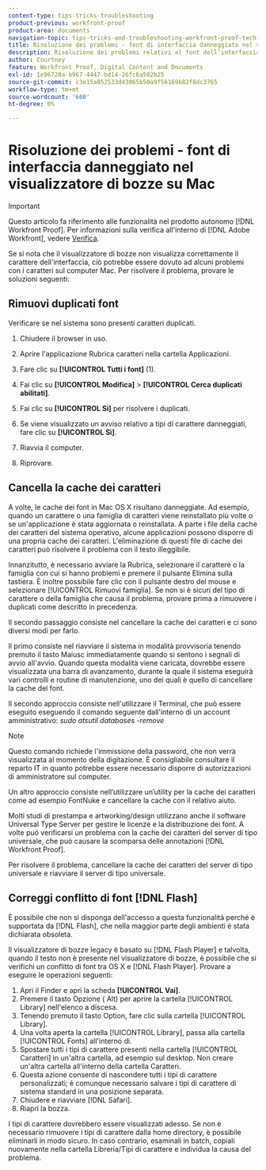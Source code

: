 ```yaml
---
content-type: tips-tricks-troubleshooting
product-previous: workfront-proof
product-area: documents
navigation-topic: tips-tricks-and-troubleshooting-workfront-proof-tech-corner
title: Risoluzione dei problemi - font di interfaccia danneggiato nel visualizzatore di bozze su Mac
description: Risoluzione dei problemi relativi al font dell’interfaccia danneggiato nel visualizzatore di bozze su Mac
author: Courtney
feature: Workfront Proof, Digital Content and Documents
exl-id: 1e96720a-b967-4447-bd14-26fc6a502b25
source-git-commit: c3e15a052533d43065b50a9f56169b82f8dc3765
workflow-type: tm+mt
source-wordcount: '660'
ht-degree: 0%

---
```


# Risoluzione dei problemi - font di interfaccia danneggiato nel visualizzatore di bozze su Mac

>[!IMPORTANT]
>
>Questo articolo fa riferimento alle funzionalità nel prodotto autonomo [!DNL Workfront Proof]. Per informazioni sulla verifica all&#39;interno di [!DNL Adobe Workfront], vedere [Verifica](../../../review-and-approve-work/proofing/proofing.md).

Se si nota che il visualizzatore di bozze non visualizza correttamente il carattere dell&#39;interfaccia, ciò potrebbe essere dovuto ad alcuni problemi con i caratteri sul computer Mac. Per risolvere il problema, provare le soluzioni seguenti:

## Rimuovi duplicati font

Verificare se nel sistema sono presenti caratteri duplicati.

1. Chiudere il browser in uso.
1. Aprire l&#39;applicazione Rubrica caratteri nella cartella Applicazioni.
1. Fare clic su **[!UICONTROL Tutti i font]** (1).
1. Fai clic su **[!UICONTROL Modifica]** > **[!UICONTROL Cerca duplicati abilitati]**.

1. Fai clic su **[!UICONTROL Sì]** per risolvere i duplicati.
1. Se viene visualizzato un avviso relativo a tipi di carattere danneggiati, fare clic su **[!UICONTROL Sì]**.
1. Riavvia il computer.
1. Riprovare.

## Cancella la cache dei caratteri

A volte, le cache dei font in Mac OS X risultano danneggiate. Ad esempio, quando un carattere o una famiglia di caratteri viene reinstallato più volte o se un&#39;applicazione è stata aggiornata o reinstallata. A parte i file della cache dei caratteri del sistema operativo, alcune applicazioni possono disporre di una propria cache dei caratteri. L&#39;eliminazione di questi file di cache dei caratteri può risolvere il problema con il testo illeggibile.

Innanzitutto, è necessario avviare la Rubrica, selezionare il carattere o la famiglia con cui si hanno problemi e premere il pulsante Elimina sulla tastiera. È inoltre possibile fare clic con il pulsante destro del mouse e selezionare [!UICONTROL Rimuovi famiglia]. Se non si è sicuri del tipo di carattere o della famiglia che causa il problema, provare prima a rimuovere i duplicati come descritto in precedenza.

Il secondo passaggio consiste nel cancellare la cache dei caratteri e ci sono diversi modi per farlo.

Il primo consiste nel riavviare il sistema in modalità provvisoria tenendo premuto il tasto Maiusc immediatamente quando si sentono i segnali di avvio all&#39;avvio. Quando questa modalità viene caricata, dovrebbe essere visualizzata una barra di avanzamento, durante la quale il sistema eseguirà vari controlli e routine di manutenzione, uno dei quali è quello di cancellare la cache del font.

Il secondo approccio consiste nell&#39;utilizzare il Terminal, che può essere eseguito eseguendo il comando seguente dall&#39;interno di un account amministrativo: *sudo atsutil databases -remove*

>[!NOTE]
>
>Questo comando richiede l&#39;immissione della password, che non verrà visualizzata al momento della digitazione. È consigliabile consultare il reparto IT in quanto potrebbe essere necessario disporre di autorizzazioni di amministratore sul computer.

Un altro approccio consiste nell’utilizzare un’utility per la cache dei caratteri come ad esempio FontNuke e cancellare la cache con il relativo aiuto.

Molti studi di prestampa e artworking/design utilizzano anche il software Universal Type Server per gestire le licenze e la distribuzione dei font. A volte può verificarsi un problema con la cache dei caratteri del server di tipo universale, che può causare la scomparsa delle annotazioni [!DNL Workfront Proof].

Per risolvere il problema, cancellare la cache dei caratteri del server di tipo universale e riavviare il server di tipo universale.

## Correggi conflitto di font [!DNL Flash]

È possibile che non si disponga dell&#39;accesso a questa funzionalità perché è supportata da [!DNL Flash], che nella maggior parte degli ambienti è stata dichiarata obsoleta.

Il visualizzatore di bozze legacy è basato su [!DNL Flash Player] e talvolta, quando il testo non è presente nel visualizzatore di bozze, è possibile che si verifichi un conflitto di font tra OS X e [!DNL Flash Player]. Provare a eseguire le operazioni seguenti:

1. Apri il Finder e apri la scheda **[!UICONTROL Vai]**.
1. Premere il tasto Opzione ( Alt) per aprire la cartella [!UICONTROL Library] nell&#39;elenco a discesa.
1. Tenendo premuto il tasto Option, fare clic sulla cartella [!UICONTROL Library].
1. Una volta aperta la cartella [!UICONTROL Library], passa alla cartella [!UICONTROL Fonts] all&#39;interno di.
1. Spostare tutti i tipi di carattere presenti nella cartella [!UICONTROL Caratteri] in un&#39;altra cartella, ad esempio sul desktop. Non creare un&#39;altra cartella all&#39;interno della cartella Caratteri.
1. Questa azione consente di nascondere tutti i tipi di carattere personalizzati; è comunque necessario salvare i tipi di carattere di sistema standard in una posizione separata.
1. Chiudere e riavviare [!DNL Safari].
1. Riapri la bozza.

I tipi di carattere dovrebbero essere visualizzati adesso. Se non è necessario rimuovere i tipi di carattere dalla home directory, è possibile eliminarli in modo sicuro. In caso contrario, esaminali in batch, copiali nuovamente nella cartella Libreria/Tipi di carattere e individua la causa del problema.
